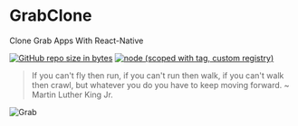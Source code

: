 # GrabClone
Clone Grab Apps With React-Native

[![GitHub repo size in bytes](https://img.shields.io/github/repo-size/badges/shields.svg)](https://github.com/rsmnarts/)
[![node (scoped with tag, custom registry)](https://img.shields.io/node/v/@stdlib/stdlib/latest.svg?registry_uri=https%3A%2F%2Fregistry.npmjs.com)](https://github.com/rsmnarts/GrabClone)

> If you can't fly then run, if you can't run then walk, if you can't walk then crawl, but whatever you do you have to keep moving forward. ~ Martin Luther King Jr.

![Grab](https://www.grab.com/id/wp-content/uploads/sites/9/2018/04/Grab-logo-social.png)